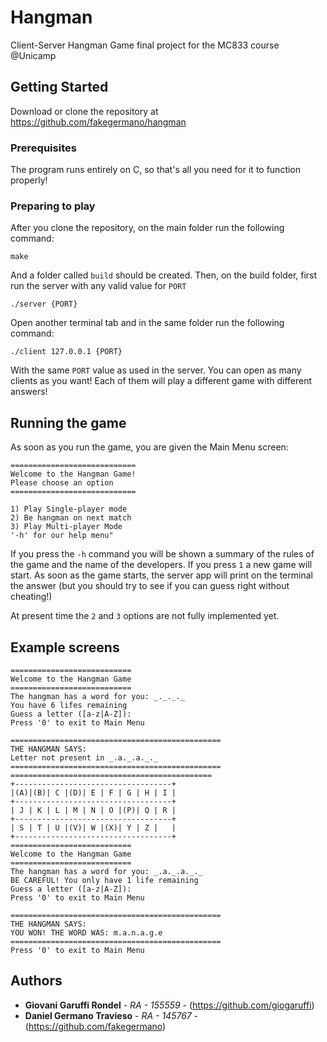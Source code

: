 # Hangman

Client-Server Hangman Game final project for the MC833 course @Unicamp

## Getting Started

Download or clone the repository at https://github.com/fakegermano/hangman

### Prerequisites

The program runs entirely on C, so that's all you need for it to function properly!

### Preparing to play

After you clone the repository, on the main folder run the following command:
```
make
```
And a folder called `build` should be created.
Then, on the build folder, first run the server with any valid value for `PORT`

```
./server {PORT}
```
Open another terminal tab and in the same folder run the following command:
```
./client 127.0.0.1 {PORT}
```
With the same `PORT` value as used in the server.
You can open as many clients as you want! Each of them will play a different game with different answers!

## Running the game

As soon as you run the game, you are given the Main Menu screen:
```
============================
Welcome to the Hangman Game!
Please choose an option
============================

1) Play Single-player mode
2) Be hangman on next match
3) Play Multi-player Mode
'-h' for our help menu"
```

If you press the `-h` command you will be shown a summary of the rules of the game and the name of the developers.
If you press `1` a new game will start. As soon as the game starts, the server app will print on the terminal the answer (but you should try to see if you can guess right without cheating!)

At present time the `2` and `3` options are not fully implemented yet.

## Example screens
```
===========================
Welcome to the Hangman Game
===========================
The hangman has a word for you: _._._._
You have 6 lifes remaining
Guess a letter ([a-z|A-Z]):
Press '0' to exit to Main Menu
```
```
===============================================
THE HANGMAN SAYS:
Letter not present in _.a._.a._._
===============================================
=============================================
+-----------------------------------+
|(A)|(B)| C |(D)| E | F | G | H | I |
+-----------------------------------+
| J | K | L | M | N | O |(P)| Q | R |
+-----------------------------------+
| S | T | U |(V)| W |(X)| Y | Z |   |
+-----------------------------------+
===========================
Welcome to the Hangman Game
===========================
The hangman has a word for you: _.a._.a._._
BE CAREFUL! You only have 1 life remaining
Guess a letter ([a-z|A-Z]):
Press '0' to exit to Main Menu
```
```
===============================================
THE HANGMAN SAYS:
YOU WON! THE WORD WAS: m.a.n.a.g.e
===============================================
Press '0' to exit to Main Menu
```
## Authors

* **Giovani Garuffi Rondel** - *RA - 155559* - (https://github.com/giogaruffi)
* **Daniel Germano Travieso** - *RA - 145767* - (https://github.com/fakegermano)
